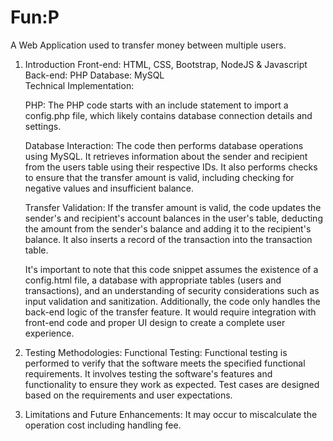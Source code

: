 # Fun:P
A Web Application used to transfer money between multiple users.

1. Introduction
  Front-end: HTML, CSS, Bootstrap, NodeJS & Javascript
  Back-end: PHP
  Database: MySQL   
  Technical Implementation:

    PHP: The PHP code starts with an include statement to import a config.php file, which likely contains database connection details and settings.

    Database Interaction: The code then performs database operations using MySQL. It retrieves information about the sender and recipient from the users table using their respective IDs. It also performs checks to ensure that the transfer amount is valid, including checking for negative values and insufficient balance.

    Transfer Validation: If the transfer amount is valid, the code updates the sender's and recipient's account balances in the user's table, deducting the amount from the sender's balance and adding it to the recipient's balance. It also inserts a record of the transaction into the transaction table.

    It's important to note that this code snippet assumes the existence of a config.html file, a database with appropriate tables (users and transactions), and an understanding of security considerations such as input validation and sanitization. Additionally, the code only handles the back-end logic of the transfer feature. It would require integration with front-end code and proper UI design to create a complete user experience.

3. Testing Methodologies:
    Functional Testing: Functional testing is performed to verify that the software meets the specified functional requirements. It involves testing the software's features and functionality to ensure they work as expected. Test cases are designed based on the requirements and user expectations.

4. Limitations and Future Enhancements:
    It may occur to miscalculate the operation cost including handling fee. 



